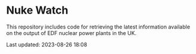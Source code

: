# Nuke Watch

This repository includes code for retrieving the latest information available on the output of EDF nuclear power plants in the UK.

Last updated: 2023-08-26 18:08